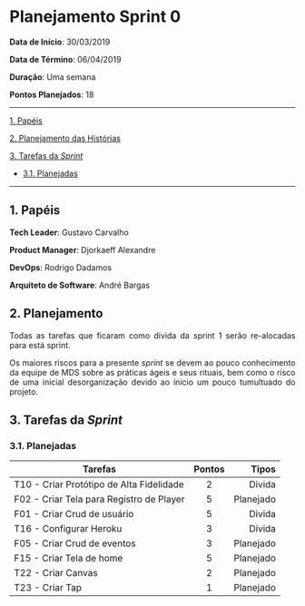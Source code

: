 # Planejamento Sprint 0


**Data de Início**: 30/03/2019

**Data de Término**: 06/04/2019

**Duração**: Uma semana

**Pontos Planejados**: 18

-------

[1. Papéis](#_1-papéis)

[2. Planejamento das Histórias](#_2-planejamento-das-historias)

[3. Tarefas da _Sprint_](#_3-tarefas-da-sprint)  

  * [3.1. Planejadas](#_31-planejadas)

-------

## 1. Papéis

**Tech Leader**: Gustavo Carvalho

**Product Manager**: Djorkaeff Alexandre

**DevOps**: Rodrigo Dadamos

**Arquiteto de Software**: André Bargas


## 2. Planejamento

<p align = "justify"> Todas as tarefas que ficaram como divida da sprint 1 serão re-alocadas para está sprint.</p>

<p align = "justify"> Os maiores riscos para a presente <i>sprint</i> se devem ao pouco conhecimento da equipe de MDS sobre as práticas ágeis e seus rituais, bem como o risco de uma inicial desorganização devido ao ínicio um pouco tumultuado do projeto.</p>

## 3. Tarefas da _Sprint_

### 3.1. Planejadas

|Tarefas|Pontos|Tipos|
|--|:--:|--:|
| T10 - Criar Protótipo de Alta Fidelidade | 2 | Divida|
| F02 - Criar Tela para Registro de Player | 5 | Planejado |
| F01 - Criar Crud de usuário | 5 | Divida|
| T16 - Configurar Heroku | 3 | Divida|
| F05 - Criar Crud de eventos | 3 | Planejado|
| F15 - Criar Tela de home | 5 | Planejado|
| T22 - Criar Canvas | 2 | Planejado|
| T23 - Criar Tap | 1 | Planejado|
